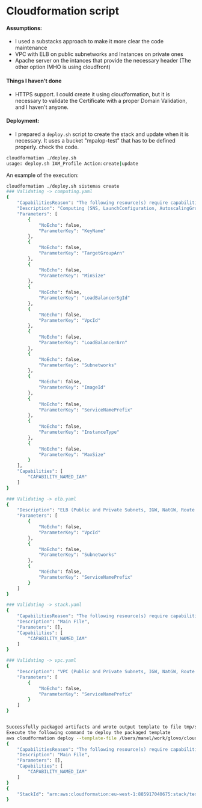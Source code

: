 # Cloudformation script

#### Assumptions: 
* I used a substacks approach to make it more clear the code maintenance
* VPC with ELB on public subnetworks and Instances on private ones
* Apache server on the intances that provide the necessary header (The other option IMHO is using cloudfront)

#### Things I haven't done
* HTTPS support. I could create it using cloudformation, but it is necessary to validate the Certificate with a proper Domain Validation, and I haven't anyone.

#### Deployment:
* I prepared a ```deploy.sh``` script to create the stack and update when it is necessary. It uses a bucket "mpalop-test" 
that has to be defined properly. check the code.
```bash
cloudformation ./deploy.sh
usage: deploy.sh IAM_Profile Action:create|update
```
An example of the execution:
```bash
cloudformation ./deploy.sh sistemas create
### Validating -> computing.yaml
{
    "CapabilitiesReason": "The following resource(s) require capabilities: [AWS::IAM::InstanceProfile, AWS::IAM::Role]",
    "Description": "Computing (SNS, LaunchConfiguration, AutoscalingGroup, ScalePolicies)[test]",
    "Parameters": [
        {
            "NoEcho": false,
            "ParameterKey": "KeyName"
        },
        {
            "NoEcho": false,
            "ParameterKey": "TargetGroupArn"
        },
        {
            "NoEcho": false,
            "ParameterKey": "MinSize"
        },
        {
            "NoEcho": false,
            "ParameterKey": "LoadBalancerSgId"
        },
        {
            "NoEcho": false,
            "ParameterKey": "VpcId"
        },
        {
            "NoEcho": false,
            "ParameterKey": "LoadBalancerArn"
        },
        {
            "NoEcho": false,
            "ParameterKey": "Subnetworks"
        },
        {
            "NoEcho": false,
            "ParameterKey": "ImageId"
        },
        {
            "NoEcho": false,
            "ParameterKey": "ServiceNamePrefix"
        },
        {
            "NoEcho": false,
            "ParameterKey": "InstanceType"
        },
        {
            "NoEcho": false,
            "ParameterKey": "MaxSize"
        }
    ],
    "Capabilities": [
        "CAPABILITY_NAMED_IAM"
    ]
}

### Validating -> elb.yaml
{
    "Description": "ELB (Public and Private Subnets, IGW, NatGW, Route Tables)[Assignment]",
    "Parameters": [
        {
            "NoEcho": false,
            "ParameterKey": "VpcId"
        },
        {
            "NoEcho": false,
            "ParameterKey": "Subnetworks"
        },
        {
            "NoEcho": false,
            "ParameterKey": "ServiceNamePrefix"
        }
    ]
}

### Validating -> stack.yaml
{
    "CapabilitiesReason": "The following resource(s) require capabilities: [AWS::CloudFormation::Stack]",
    "Description": "Main File",
    "Parameters": [],
    "Capabilities": [
        "CAPABILITY_NAMED_IAM"
    ]
}

### Validating -> vpc.yaml
{
    "Description": "VPC (Public and Private Subnets, IGW, NatGW, Route Tables)[Assignment]",
    "Parameters": [
        {
            "NoEcho": false,
            "ParameterKey": "ServiceNamePrefix"
        }
    ]
}


Successfully packaged artifacts and wrote output template to file tmp/stack.package.yaml.
Execute the following command to deploy the packaged template
aws cloudformation deploy --template-file /Users/manel/work/glovo/cloudformation/tmp/stack.package.yaml --stack-name <YOUR STACK NAME>
{
    "CapabilitiesReason": "The following resource(s) require capabilities: [AWS::CloudFormation::Stack]",
    "Description": "Main File",
    "Parameters": [],
    "Capabilities": [
        "CAPABILITY_NAMED_IAM"
    ]
}
{
    "StackId": "arn:aws:cloudformation:eu-west-1:885917040675:stack/test/89236910-e60e-11e8-a101-50fae9b818d2"
}
```


